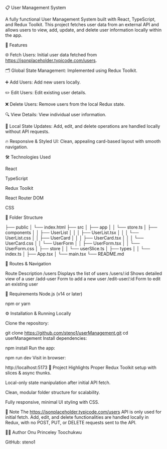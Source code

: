 📋 User Management System


A fully functional User Management System built with React, TypeScript, and Redux Toolkit. This project fetches user data from an external API and allows users to view, add, update, and delete user information locally within the app.


🚀 Features


🌐 Fetch Users: Initial user data fetched from https://jsonplaceholder.typicode.com/users.

🗂️ Global State Management: Implemented using Redux Toolkit.

➕ Add Users: Add new users locally.

✏️ Edit Users: Edit existing user details.

❌ Delete Users: Remove users from the local Redux state.

🔍 View Details: View individual user information.

🔄 Local State Updates: Add, edit, and delete operations are handled locally without API requests.

🔥 Responsive & Styled UI: Clean, appealing card-based layout with smooth navigation.


🛠️ Technologies Used


React

TypeScript

Redux Toolkit

React Router DOM

CSS



📂 Folder Structure

├── public
│   └── index.html
├── src
│   ├── app
│   │   └── store.ts
│   ├── components
│   │   ├── UserList
│   │   │   ├── UserList.tsx
│   │   │   └── UserList.css
│   │   ├── UserCard
│   │   │   ├── UserCard.tsx
│   │   │   └── UserCard.css
│   │   └── UserForm
│   │       ├── UserForm.tsx
│   │       └── UserForm.css
│   ├── store
│   │   └── userSlice.ts
│   ├── types
│   │   └── index.ts
│   ├── App.tsx
│   └── main.tsx
└── README.md

🚦 Routes & Navigation



Route	Description
/users	Displays the list of users
/users/:id	Shows detailed view of a user
/add-user	Form to add a new user
/edit-user/:id	Form to edit an existing user

📌 Requirements
Node.js (v14 or later)

npm or yarn

⚙️ Installation & Running Locally


Clone the repository:

git clone https://github.com/steno1/userManagement.git
cd userManagement
Install dependencies:

npm install
Run the app:

npm run dev
Visit in browser:

http://localhost:5173
🌟 Project Highlights
Proper Redux Toolkit setup with slices & async thunks.

Local-only state manipulation after initial API fetch.

Clean, modular folder structure for scalability.

Fully responsive, minimal UI styling with CSS.


📝 Note
The https://jsonplaceholder.typicode.com/users API is only used for initial fetch. Add, edit, and delete functionalities are handled locally in Redux, with no POST, PUT, or DELETE requests sent to the API.


👨‍💻 Author
Onu Princeley Toochukwu

GitHub: steno1
